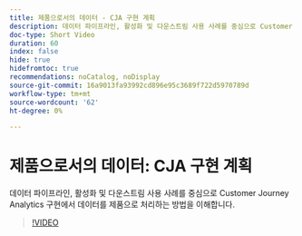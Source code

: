 ```yaml
---
title: 제품으로서의 데이터 - CJA 구현 계획
description: 데이터 파이프라인, 활성화 및 다운스트림 사용 사례를 중심으로 Customer Journey Analytics 구현에서 데이터를 제품으로 처리하는 방법을 이해합니다.
doc-type: Short Video
duration: 60
index: false
hide: true
hidefromtoc: true
recommendations: noCatalog, noDisplay
source-git-commit: 16a9013fa93992cd896e95c3689f722d5970789d
workflow-type: tm+mt
source-wordcount: '62'
ht-degree: 0%

---
```



# 제품으로서의 데이터: CJA 구현 계획

데이터 파이프라인, 활성화 및 다운스트림 사용 사례를 중심으로 Customer Journey Analytics 구현에서 데이터를 제품으로 처리하는 방법을 이해합니다.

<!-- 62_S113_3442460_59_data-as-a-product-planning-your-cja-implementation -->
>[!VIDEO](https://video.tv.adobe.com/v/3458332/?learn=on&enablevpops=true)
